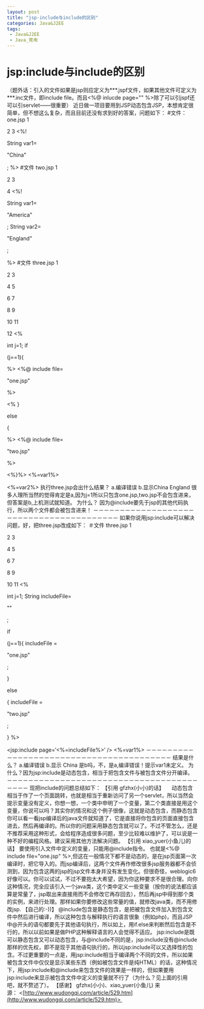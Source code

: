 ```yaml
---
layout: post
title: "jsp-include与include的区别"
categories: Java&J2EE
tags: 
 - Java&J2EE
 - Java_常用
--- 
```


# jsp:include与include的区别

（题外话：引入的文件如果是jsp则应定义为***.jspf文件，如果其他文件可定义为***.inc文件，即include file。而且<%@ inlucde page="" %>除了可以引jspf还可以引servlet——很重要）
近日做一项目要用到JSP动态包含JSP，本想肯定很简单，但不想这么复杂，而且目前还没有求到好的答案，问题如下：
#文件：one.jsp
1

2
3 <%!

String var1=

"China"

;
%>
#文件 two.jsp
1

2
3

4
 <%!

String var1=

"America"

;
String var2=

"England"

;

%>
#文件 three.jsp
1

2
3

4
5

6
7

8
9

10
11

12
 <%

int j=1;
if

(j==1){

%>
<%@ include file=

"one.jsp"

%>

<%
}

else

{

%>
<%@ include file=

"two.jsp"

%>

<%}%>
<%=var1%>

<%=var2%>
执行three.jsp会出什么结果？
a.编译错误
b.显示China England
很多人理所当然的觉得肯定是a,因为j=1所以只包含one.jsp,two.jsp不会包含进来，但答案是b,上机测试就知道。
为什么？
因为@include要先于jsp的其他代码执行，所以两个文件都会被包含进来！
－－－－－－－－－－－－－－－－－－－－－－－－－－－－－－－－－－－－－－－－
如果你说用jsp:include可以解决问题，好，把three.jsp改成如下：
＃文件 three.jsp
1

2
3

4
5

6
7

8
9

10
11 <%

int j=1;
String includeFile=

""

;

if

(j==1){
includeFile =

"one.jsp"

;

}

else

{
includeFile =

"two.jsp"

;

}
%>

<jsp:include page=′<%=includeFile%>′ />
<%=var1%>
－－－－－－－－－－－－－－－－－－－－－－－－－－－－－－－－－－－－－－－－
结果是什么？
a.编译错误
b.显示 China
是b吗，不，是a,编译错误！提示var1未定义。
为什么？因为jsp:include是动态包含，相当于把包含文件与被包含文件分开编译。
－－－－－－－－－－－－－－－－－－－－－－－－－－－－－－－－－－－－－－－－
现把include的问题总结如下：
【引用 gfzhx(小小)的话】
    动态包含相当于作了一个页面跳转，也就是相当于重新访问了另一个servlet，所以当然会提示变量没有定义，你想一想，一个类中申明了一个变量，第二个类直接是用这个变量，你说可以吗？其实你的情况和这个例子很像，这就是动态包含，而静态包含你可以看一看jsp编译后的java文件就知道了，它是直接将你包含的页面直接包含进去，然后再编译的。所以你的问题采用静态包含就可以了。不过不管怎么，还是不推荐采用这种形式，会给程序造成很多问题，至少比较难以维护了，可以说是一种不好的编程风格。建议采用其他方法解决问题。
【引用 xiao_yuer(小鱼儿)的话】
要使用引入文件中定义的变量，只能用@include指令。
也就是<%@ include file="one.jsp" %>,但这在一般情况下都不是动态的，是在jsp页面第一次编译时，把它导入的。而jsp编译后，这两个文件再作修改很多jsp服务器都不会侦测到，因为包含这两的jsp的jsp文件本身并没有发生变化。但很奇怪，weblogic6好像可以。你可以试试，不过不要抱太大希望，因为你这种要求不是很合理。向你这种情况，完全应该引入一个java类，这个类中定义一些变量（按你的说法都应该算是常量了，jsp取出来直接用而不会修改它再存回去），然后再jsp中得到那个类的实例，来进行处理。那样如果你要修改这些常量的值，就修改java类，而不用修改jsp.
【自己的:-))】
@include包含是静态包含，是把被包含文件加入到包含文件中然后进行编译，所以这种包含与解释执行的语言很象（例如php)，而且JSP中@开头的语句都要先于其他语句执行，所以如上，用if.else来判断然后包含是不行的，所以以前如果是做PHP这种解释语言的人会觉得不适应。
jsp:include是既可以静态包含又可以动态包含，与@include不同的是，jsp:include没有@include那样的优先权，即不是现于其他语句执行的，所以jsp:include可以又选择性的包含。不过更重要的一点是，用jsp:include相当于编译两个不同的文件，所以如果被包含文件中仅仅是显示某些东西（例如被包含文件是纯HTML）的话，这种情况下，用jsp:include和@include来包含文件的效果是一样的，但如果要用jsp:include来显示被包含文件中定义的变量就不行了（为什么？见上面的引用吧，就不赘述了）。
【感谢】
gfzhx(小小)、xiao_yuer(小鱼儿)
来源： <[http://www.wudongqi.com/article/529.htm](http://www.wudongqi.com/article/529.htm)> 
